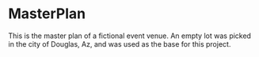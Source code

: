 # MasterPlan
This is the master plan of a fictional event venue. An empty lot was picked in the city of Douglas, Az, and was used as the base for this project.
